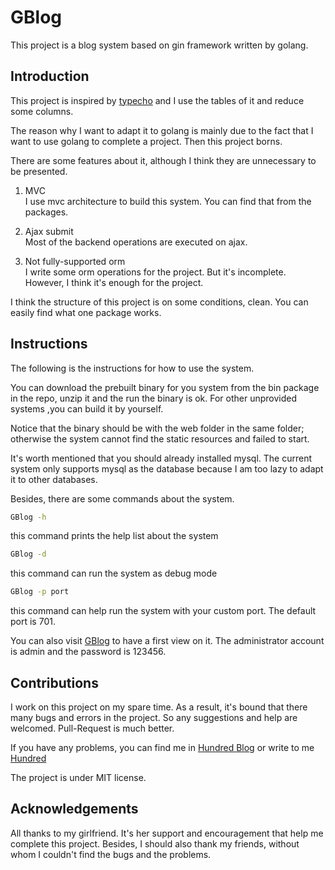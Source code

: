 # GBlog

This project is a blog system based on gin framework written by golang.

## Introduction

This project is inspired by [typecho](https://github.com/typecho/typecho) and I use the tables of it and reduce some columns.

The reason why I want to adapt it to golang is mainly due to the fact that I want to use golang to complete a project. Then this project borns.

There are some features about it, although I think they are unnecessary to be presented.

1. MVC  
I use mvc architecture to build this system. You can find that from the packages.

2. Ajax submit  
Most of the backend operations are executed on ajax.

3. Not fully-supported orm  
I write some orm operations for the project. But it's incomplete. However, I think it's enough for the project.

I think the structure of this project is on some conditions, clean. You can easily find what one package works.

## Instructions

The following is the instructions for how to use the system.

You can download the prebuilt binary for you system from the bin package in the repo, unzip it and the run the binary is ok. For other unprovided systems ,you can build it by yourself.

Notice that the binary should be with the web folder in the same folder; otherwise the system cannot find the static resources and failed to start.

It's worth mentioned that you should already installed mysql. The current system only supports mysql as the database because I am too lazy to adapt it to other databases.

Besides, there are some commands about the system.

```bash
GBlog -h
```
this command prints the help list about the system
```bash
GBlog -d
```
this command can run the system as debug mode
```bash
GBlog -p port
```
this command can help run the system with your custom port. The default port is 701.

You can also visit [GBlog](http://gblog.txiner.top) to have a first view on it. The administrator account is admin and the password is 123456.

## Contributions

I work on this project on my spare time. As a result, it's bound that there many bugs and errors in the project. So any suggestions and help are welcomed. Pull-Request is much better.

If you have any problems, you can find me in [Hundred Blog](https://txiner.top) or write to me [Hundred](mailto:sdwangzhuo@gmail.com)

The project is under MIT license.

## Acknowledgements

All thanks to my girlfriend. It's her support and encouragement that help me complete this project. Besides, I should also thank my friends, without whom I couldn't find the bugs and the problems.
